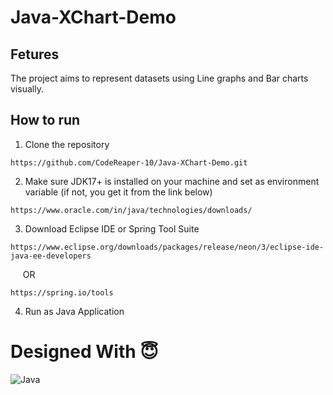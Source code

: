 # Java-XChart-Demo

## Fetures
The project aims to represent datasets using Line graphs and Bar charts visually.

## How to run
1. Clone the repository
```
https://github.com/CodeReaper-10/Java-XChart-Demo.git
```
2. Make sure JDK17+ is installed on your machine and set as environment variable (if not, you get it from the link below)
```
https://www.oracle.com/in/java/technologies/downloads/
```
3. Download Eclipse IDE or Spring Tool Suite
```
https://www.eclipse.org/downloads/packages/release/neon/3/eclipse-ide-java-ee-developers
```
&nbsp;&nbsp;&nbsp;&nbsp;&nbsp;OR
```
https://spring.io/tools
```
4. Run as Java Application

# Designed With 😇
![Java](https://res.cloudinary.com/practicaldev/image/fetch/s--KR6jSVNe--/c_limit%2Cf_auto%2Cfl_progressive%2Cq_auto%2Cw_880/https://img.shields.io/badge/Java-ED8B00%3Fstyle%3Dfor-the-badge%26logo%3Djava%26logoColor%3Dwhite)

